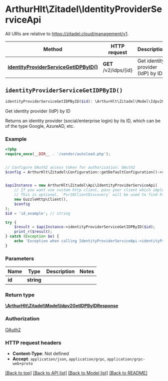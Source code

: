 # ArthurHlt\Zitadel\IdentityProviderServiceApi

All URIs are relative to https://zitadel.cloud/management/v1.

Method | HTTP request | Description
------------- | ------------- | -------------
[**identityProviderServiceGetIDPByID()**](IdentityProviderServiceApi.md#identityProviderServiceGetIDPByID) | **GET** /v2/idps/{id} | Get identity provider (IdP) by ID


## `identityProviderServiceGetIDPByID()`

```php
identityProviderServiceGetIDPByID($id): \ArthurHlt\Zitadel\Model\Idpv2GetIDPByIDResponse
```

Get identity provider (IdP) by ID

Returns an identity provider (social/enterprise login) by its ID, which can be of the type Google, AzureAD, etc.

### Example

```php
<?php
require_once(__DIR__ . '/vendor/autoload.php');


// Configure OAuth2 access token for authorization: OAuth2
$config = ArthurHlt\Zitadel\Configuration::getDefaultConfiguration()->setAccessToken('YOUR_ACCESS_TOKEN');


$apiInstance = new ArthurHlt\Zitadel\Api\IdentityProviderServiceApi(
    // If you want use custom http client, pass your client which implements `Psr\Http\Client\ClientInterface`.
    // This is optional, `Psr18ClientDiscovery` will be used to find http client. For instance `GuzzleHttp\Client` implements that interface
    new GuzzleHttp\Client(),
    $config
);
$id = 'id_example'; // string

try {
    $result = $apiInstance->identityProviderServiceGetIDPByID($id);
    print_r($result);
} catch (Exception $e) {
    echo 'Exception when calling IdentityProviderServiceApi->identityProviderServiceGetIDPByID: ', $e->getMessage(), PHP_EOL;
}
```

### Parameters

Name | Type | Description  | Notes
------------- | ------------- | ------------- | -------------
 **id** | **string**|  |

### Return type

[**\ArthurHlt\Zitadel\Model\Idpv2GetIDPByIDResponse**](../Model/Idpv2GetIDPByIDResponse.md)

### Authorization

[OAuth2](../../README.md#OAuth2)

### HTTP request headers

- **Content-Type**: Not defined
- **Accept**: `application/json`, `application/grpc`, `application/grpc-web+proto`

[[Back to top]](#) [[Back to API list]](../../README.md#endpoints)
[[Back to Model list]](../../README.md#models)
[[Back to README]](../../README.md)
